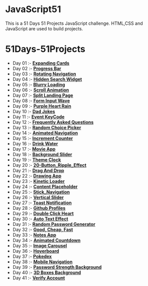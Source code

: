 # JavaScript51

This is a 51 Days 51 Projects JavaScript challenge. HTML,CSS and JavaScript are used to build projects.

# 51Days-51Projects
 - Day 01 :- [**Expanding Cards**](01-Expanding_Cards) 
 - Day 02 :- [**Progress Bar**](02-Progress_Bar)
 - Day 03 :- [**Rotating Navigation**](03-Rotating_Navigation)
 - Day 04 :- [**Hidden Search Widget**](04-Hidden_Search)
 - Day 05 :- [**Blurry Loading**](05-Blurry_Loading)
 - Day 06 :- [**Scroll Animation**](06-Scroll_Animation)
 - Day 07 :- [**Split Landing Page**](07-Split_Landing_Page)
 - Day 08 :- [**Form Input Wave**](08-Form_Input_Wave)
 - Day 09 :- [**Purple Heart Rain**](09-Purple_Heart_Rain)
 - Day 10 :- [**Dad Jokes**](10-Dad_Jokes)
 - Day 11 :- [**Event KeyCode**](11-Event_KeyCodes)
 - Day 12 :- [**Frequently Asked Questions**](12-FAQ)
 - Day 13 :- [**Random Choice Picker**](13-Random_Choice_Picker)
 - Day 14 :- [**Animated Navigation**](14-Animated_Navigation)
 - Day 15 :- [**Increment Counter**](15-Increment_Counter)
 - Day 16 :- [**Drink Water**](16-Drink_Water)
 - Day 17 :- [**Movie App**](17-Movie_App)
 - Day 18 :- [**Background Slider**](18-Background_Slider)
 - Day 19 :- [**Theme Clock**](19-Theme_Clock)
 - Day 20 :- [**20-Button_Ripple_Effect**](20-Button_Ripple_Effect)
 - Day 21 :- [**Drag And Drop**](21-Drag_And_Drop)
 - Day 22 :- [**Drawing App**](22-Drawing_App)
 - Day 23 :- [**Kinetic Loader**](23-Loader)
 - Day 24 :- [**Content Placeholder**](24-Content_Placeholder)
 - Day 25 :- [**Stick_Navigation**](25-Stick_Navigation)
 - Day 26 :- [**Vertical Slider**](26-Vertical_Slider)
 - Day 27 :- [**Toast Notification**](27-Toast_Notification)
 - Day 28 :- [**Github Profiles**](28-Github_Profiles)
 - Day 29 :- [**Double Click Heart**](29-Double_Click_Heart)
 - Day 30 :- [**Auto Text Effect**](30-Auto_Text_Effect)
 - Day 31 :- [**Random Password Generator**](31-Random_Password_Generator)
 - Day 32 :- [**Good, Cheap, Fast**](32-Good,Cheap,Fast)
 - Day 33 :- [**Notes App**](33-Notes_App)
 - Day 34 :- [**Animated Countdown**](34-Animated_CountDown)
 - Day 35 :- [**Image Carousel**](35-Image_Carousel)
 - Day 36 :- [**Hoverboard**](36-HoverBoard)
 - Day 37 :- [**Pokedex**](37-Pokedex)
 - Day 38 :- [**Mobile Navigation**](38-Mobile_Navigation)
 - Day 39 :- [**Password Strength Background**](39-Password_Strength_Background)
 - Day 40 :- [**3D Boxes Background**](40-3D_Boxes_Background)
 - Day 41 :- [**Verify Account**](41-Verify_Account)